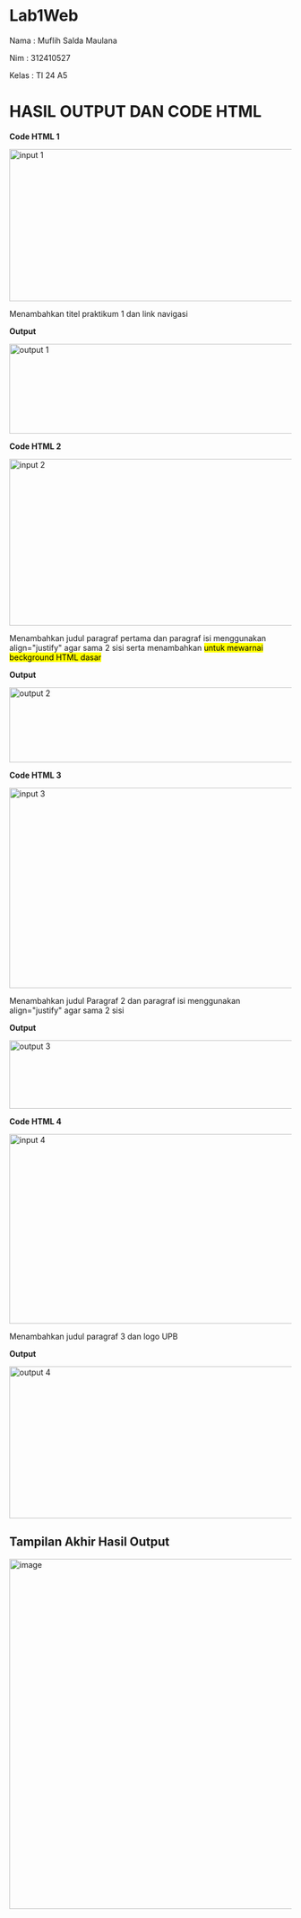 # Lab1Web
<p>Nama : Muflih Salda Maulana</p>
<p>Nim  : 312410527</p>
<p>Kelas : TI 24 A5</p>

<h1>HASIL OUTPUT DAN CODE HTML</h1>


**Code HTML 1**

<img width="645" height="271" alt="input 1" src="https://github.com/user-attachments/assets/47ee5a95-d55d-46e2-a71c-b8fee60c372d" />
<P>Menambahkan titel praktikum 1 dan link navigasi</P>

**Output**

<img width="614" height="160" alt="output 1" src="https://github.com/user-attachments/assets/6e8eca3d-fc02-4ed6-a3e2-165f665563b1" />


**Code HTML 2**

<img width="846" height="297" alt="input 2" src="https://github.com/user-attachments/assets/819738e9-b775-4cc6-b286-3825e7bf5a99" />

Menambahkan judul paragraf pertama dan paragraf isi menggunakan align="justify" agar sama 2 sisi serta menambahkan <mark> untuk mewarnai beckground HTML dasar

**Output**

<img width="1363" height="134" alt="output 2" src="https://github.com/user-attachments/assets/04a6bcec-d45b-4177-897c-8db0a0014aea" />

**Code HTML 3**

<img width="916" height="357" alt="input 3" src="https://github.com/user-attachments/assets/b07ac904-a295-4d64-a808-d23eb505d588" />

Menambahkan judul Paragraf 2 dan paragraf isi menggunakan align="justify" agar sama 2 sisi

**Output**

<img width="1215" height="122" alt="output 3" src="https://github.com/user-attachments/assets/b34eb278-e6af-4f67-b43f-dcc3f2e21bf1" />

**Code HTML 4**

<img width="832" height="338" alt="input 4" src="https://github.com/user-attachments/assets/9e14eb9f-6ba7-427e-9cff-e682b9c98572" />

Menambahkan judul paragraf 3 dan logo UPB

**Output**

<img width="698" height="271" alt="output 4" src="https://github.com/user-attachments/assets/d669e70b-c5c6-4f4a-8048-18835f5ddb5e" />

<h2>Tampilan Akhir Hasil Output</h2>

<img width="1363" height="624" alt="image" src="https://github.com/user-attachments/assets/b623d431-d83e-44cd-b72d-f3dad3e06a6f" />





